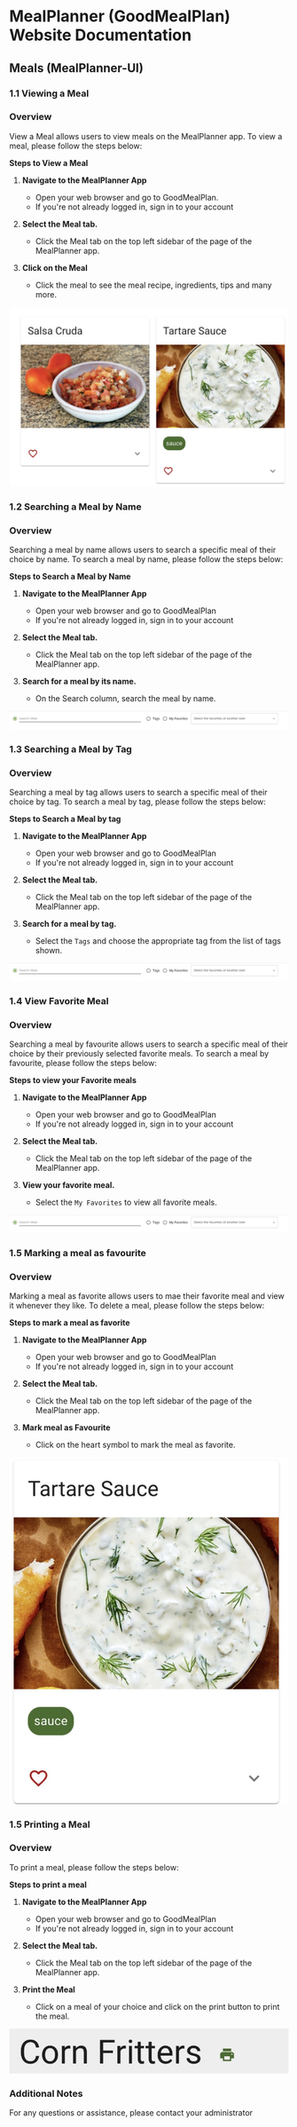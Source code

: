 # MealPlanner (GoodMealPlan) Website Documentation

## Meals (MealPlanner-UI)

### 1.1 Viewing a Meal

### Overview
View a Meal allows users to view meals on the MealPlanner app. 
To view a meal, please follow the steps below:

**Steps to View a Meal**

1. **Navigate to the MealPlanner App**
    - Open your web browser and go to GoodMealPlan.
	- If you're not already logged in, sign in to your account

2. **Select the Meal tab.**
    - Click the Meal tab on the top left sidebar of the page of the MealPlanner app. 

3. **Click on the Meal**
    - Click the meal to see the meal recipe, ingredients, tips and many more. 
    
![View Meals](meals-section.jpeg)

### 1.2 Searching a Meal by Name

### Overview
Searching a meal by name allows users to search a specific meal of their choice by name.
To search a meal by name, please follow the steps below:

**Steps to Search a Meal by Name**

1. **Navigate to the MealPlanner App**
    - Open your web browser and go to GoodMealPlan
	- If you're not already logged in, sign in to your account


2. **Select the Meal tab.**
    - Click the Meal tab on the top left sidebar of the page of the MealPlanner app.
 

3. **Search for a meal by its name.**
    - On the Search column, search the meal by name. 

![Search meal by name](search-ways.jpeg)
	
### 1.3 Searching a Meal by Tag

### Overview
Searching a meal by tag allows users to search a specific meal of their choice by tag.
To search a meal by tag, please follow the steps below:

**Steps to Search a Meal by tag**

1. **Navigate to the MealPlanner App**
    - Open your web browser and go to GoodMealPlan
	- If you're not already logged in, sign in to your account


2. **Select the Meal tab.**
    - Click the Meal tab on the top left sidebar of the page of the MealPlanner app.
 

3. **Search for a meal by tag.**
    - Select the `Tags` and choose the appropriate tag from the list of tags shown.

![Search meal by tag](search-ways.jpeg)


### 1.4 View Favorite Meal

### Overview
Searching a meal by favourite allows users to search a specific meal of their choice by their previously selected favorite meals.
To search a meal by favourite, please follow the steps below:

**Steps to view your Favorite meals**

1. **Navigate to the MealPlanner App**
    - Open your web browser and go to GoodMealPlan
	- If you're not already logged in, sign in to your account


2. **Select the Meal tab.**
    - Click the Meal tab on the top left sidebar of the page of the MealPlanner app.
 

3. **View your favorite meal.**
    - Select the `My Favorites` to view all favorite meals. 

![View favorite](search-ways.jpeg)


### 1.5 Marking a meal as favourite

### Overview
Marking a meal as favorite allows users to mae their favorite meal and view it whenever they like.
To delete a meal, please follow the steps below:

**Steps to mark a meal as favorite**

1. **Navigate to the  MealPlanner App**
     - Open your web browser and go to GoodMealPlan
	 - If you're not already logged in, sign in to your account


2. **Select the Meal tab.**
    - Click the Meal tab on the top left sidebar of the page of the MealPlanner app.
 
3. **Mark meal as Favourite**
    - Click on the heart symbol to mark the meal as favorite. 

![Mark meal as favorite](favorite-meal.jpeg)
	
### 1.5 Printing a Meal

### Overview
To print a meal, please follow the steps below:

**Steps to print a meal**

1. **Navigate to the  MealPlanner App**
     - Open your web browser and go to GoodMealPlan
	 - If you're not already logged in, sign in to your account


2. **Select the Meal tab.**
    - Click the Meal tab on the top left sidebar of the page of the MealPlanner app.
 
3. **Print the Meal**
    - Click on a meal of your choice and click on the print button to print the meal. 

![Print meal](print-meal.jpeg)

### Additional Notes
For any questions or assistance, please contact your administrator
